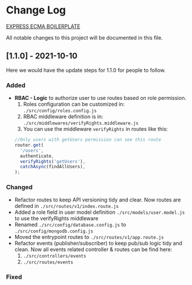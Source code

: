 # Change Log

[EXPRESS ECMA BOILERPLATE](https://github.com/giuseppealbrizio/express-ecma-boilerplate-mongodb)

All notable changes to this project will be documented in this file.

## [1.1.0] - 2021-10-10

Here we would have the update steps for 1.1.0 for people to follow.

### Added

- **RBAC - Logic** to authorize user to use routes based on role permission.
  1. Roles configuration can be customized in:
     `./src/config/roles.config.js`
  2. RBAC middleware definition is in:
     `./src/middlewares/verifyRights.middleware.js`
  3. You can use the middleware `verifyRights` in routes like this:
  ```js
  //Only users with getUsers permission can see this route
  router.get(
    '/users',
    authenticate,
    verifyRights('getUsers'),
    catchAsync(findAllUsers),
  );
  ```

### Changed

- Refactor routes to keep API versioning tidy and clear. Now routes are defined in `./src/routes/v1/index.route.js`
- Added a role field in user model definition `./src/models/user.model.js` to use the verifyRights middleware
- Renamed `./src/config/database.config.js` to `./src/config/mongodb.config.js`
- Moved the entrypoint routes to `./src/routes/v1/app.route.js`
- Refactor events (publisher/subscriber) to keep pub/sub logic tidy and clean. Now all events related controller & routes can be find here:
  1. `./src/controllers/events`
  2. `./src/routes/events`

### Fixed
